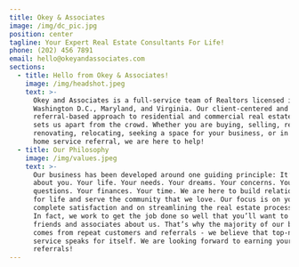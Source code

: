 ```yaml
---
title: Okey & Associates
image: /img/dc_pic.jpg
position: center
tagline: Your Expert Real Estate Consultants For Life!
phone: (202) 456 7891
email: hello@okeyandassociates.com
sections:
  - title: Hello from Okey & Associates!
    image: /img/headshot.jpeg
    text: >-
      Okey and Associates is a full-service team of Realtors licensed in
      Washington D.C., Maryland, and Virginia. Our client-centered and
      referral-based approach to residential and commercial real estate is what
      sets us apart from the crowd. Whether you are buying, selling, renting,
      renovating, relocating, seeking a space for your business, or in need of a
      home service referral, we are here to help!
  - title: Our Philosophy
    image: /img/values.jpeg
    text: >-
      Our business has been developed around one guiding principle: It’s all
      about you. Your life. Your needs. Your dreams. Your concerns. Your
      questions. Your finances. Your time. We are here to build relationships
      for life and serve the community that we love. Our focus is on your
      complete satisfaction and on streamlining the real estate process for you.
      In fact, we work to get the job done so well that you’ll want to tell your
      friends and associates about us. That’s why the majority of our business
      comes from repeat customers and referrals - we believe that top-notch
      service speaks for itself. We are looking forward to earning your
      referrals!
---
```


